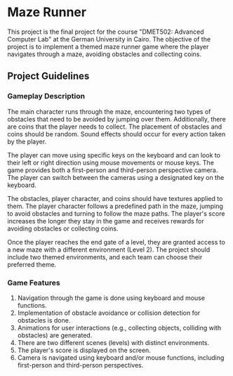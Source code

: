 # Maze Runner

This project is the final project for the course "DMET502: Advanced Computer Lab" at the German University in Cairo. The objective of the project is to implement a themed maze runner game where the player navigates through a maze, avoiding obstacles and collecting coins.


## Project Guidelines

### Gameplay Description

The main character runs through the maze, encountering two types of obstacles that need to be avoided by jumping over them. Additionally, there are coins that the player needs to collect. The placement of obstacles and coins should be random. Sound effects should occur for every action taken by the player.

The player can move using specific keys on the keyboard and can look to their left or right direction using mouse movements or mouse keys. The game provides both a first-person and third-person perspective camera. The player can switch between the cameras using a designated key on the keyboard.

The obstacles, player character, and coins should have textures applied to them. The player character follows a predefined path in the maze, jumping to avoid obstacles and turning to follow the maze paths. The player's score increases the longer they stay in the game and receives rewards for avoiding obstacles or collecting coins.

Once the player reaches the end gate of a level, they are granted access to a new maze with a different environment (Level 2). The project should include two themed environments, and each team can choose their preferred theme.

### Game Features

1. Navigation through the game is done using keyboard and mouse functions.
2. Implementation of obstacle avoidance or collision detection for obstacles is done.
3. Animations for user interactions (e.g., collecting objects, colliding with obstacles) are generated.
4. There are two different scenes (levels) with distinct environments.
5. The player's score is displayed on the screen.
6. Camera is navigated using keyboard and/or mouse functions, including first-person and third-person perspectives.


